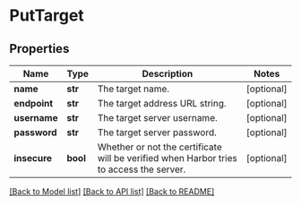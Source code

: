 # PutTarget

## Properties
Name | Type | Description | Notes
------------ | ------------- | ------------- | -------------
**name** | **str** | The target name. | [optional] 
**endpoint** | **str** | The target address URL string. | [optional] 
**username** | **str** | The target server username. | [optional] 
**password** | **str** | The target server password. | [optional] 
**insecure** | **bool** | Whether or not the certificate will be verified when Harbor tries to access the server. | [optional] 

[[Back to Model list]](../README.md#documentation-for-models) [[Back to API list]](../README.md#documentation-for-api-endpoints) [[Back to README]](../README.md)



